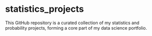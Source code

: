 # statistics_projects
This GitHub repository is a curated collection of my statistics and probability projects, forming a core part of my data science portfolio.

